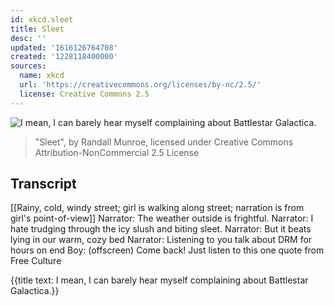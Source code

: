 ```yaml
---
id: xkcd.sleet
title: Sleet
desc: ''
updated: '1616126764708'
created: '1228118400000'
sources:
  name: xkcd
  url: 'https://creativecommons.org/licenses/by-nc/2.5/'
  license: Creative Commons 2.5
---
```

![I mean, I can barely hear myself complaining about Battlestar Galactica.](https://imgs.xkcd.com/comics/sleet.png)
> "Sleet", by Randall Munroe, licensed under Creative Commons Attribution-NonCommercial 2.5 License

## Transcript
[[Rainy, cold, windy street; girl is walking along street; narration is from girl's point-of-view]]
Narrator: The weather outside is frightful.
Narrator: I hate trudging through the icy slush and biting sleet.
Narrator: But it beats lying in our warm, cozy bed
Narrator: Listening to you talk about DRM for hours on end
Boy: (offscreen) Come back! Just listen to this one quote from 
Free Culture

{{title text: I mean, I can barely hear myself complaining about Battlestar Galactica.}}
